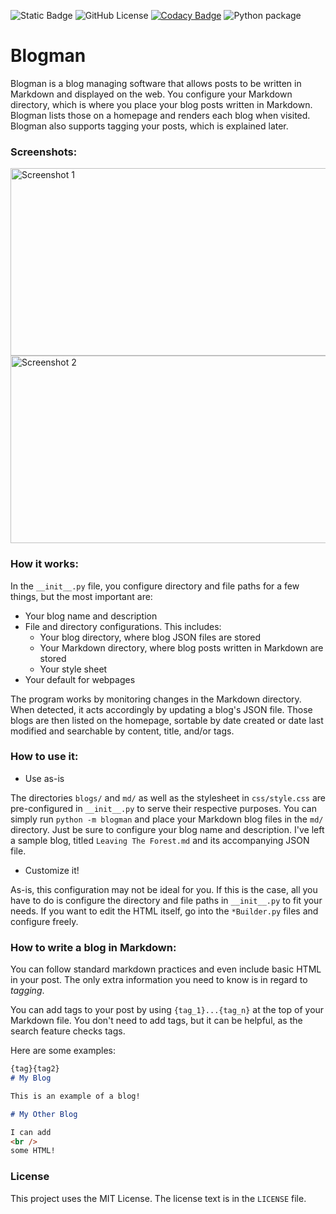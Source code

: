 ![Static Badge](https://img.shields.io/badge/version-0.0.3_beta-blue)
![GitHub License](https://img.shields.io/github/license/CrazyWillBear/blogman)
[![Codacy Badge](https://app.codacy.com/project/badge/Grade/83d6bd3faf7e4d6eb52b9eadb909b84d)](https://app.codacy.com/gh/CrazyWillBear/blogman/dashboard?utm_source=gh&utm_medium=referral&utm_content=&utm_campaign=Badge_grade)
![Python package](https://github.com/CrazyWillBear/blogman/actions/workflows/python-package.yml/badge.svg)

# Blogman

Blogman is a blog managing software that allows posts to be written in Markdown and displayed on the web. You configure
your Markdown directory, which is where you place your blog posts written in Markdown. Blogman lists those on a homepage
and renders each blog when visited. Blogman also supports tagging your posts, which is explained later.

### Screenshots:
<img src="https://i.imgur.com/DTgdgCe.png" alt="Screenshot 1" width="510" height="300"/>
<img src="https://i.imgur.com/IYX7ngT.png" alt="Screenshot 2" width="510" height="300"/>

### How it works:

In the `__init__.py` file, you configure directory and file paths for a few things, but the most important are:

- Your blog name and description
- File and directory configurations. This includes:
  - Your blog directory, where blog JSON files are stored
  - Your Markdown directory, where blog posts written in Markdown are stored
  - Your style sheet
- Your default <head> for webpages

The program works by monitoring changes in the Markdown directory. When detected, it acts accordingly by updating a
blog's JSON file. Those blogs are then listed on the homepage, sortable by date created or date last modified and
searchable by content, title, and/or tags.

### How to use it:

- Use as-is

The directories `blogs/` and `md/` as well as the stylesheet in `css/style.css` are pre-configured in `__init__.py` to
serve their respective purposes. You can simply run `python -m blogman` and place your Markdown blog files in the `md/`
directory. Just be sure to configure your blog name and description. I've left a sample blog, titled `Leaving The
Forest.md` and its accompanying JSON file.

- Customize it!

As-is, this configuration may not be ideal for you. If this is the case, all you have to do is configure the directory
and file paths in `__init__.py` to fit your needs. If you want to edit the HTML itself, go into the `*Builder.py` files
and configure freely.

### How to write a blog in Markdown:

You can follow standard markdown practices and even include basic HTML in your post. The only extra information you need
to know is in regard to *tagging*.

You can add tags to your post by using `{tag_1}...{tag_n}` at the top of your Markdown file. You don't need to add tags,
but it can be helpful, as the search feature checks tags.

Here are some examples:
```markdown aiignore
{tag}{tag2}
# My Blog

This is an example of a blog!
```

```markdown aiignore
# My Other Blog

I can add
<br />
some HTML!
```

### License

This project uses the MIT License. The license text is in the `LICENSE` file.
